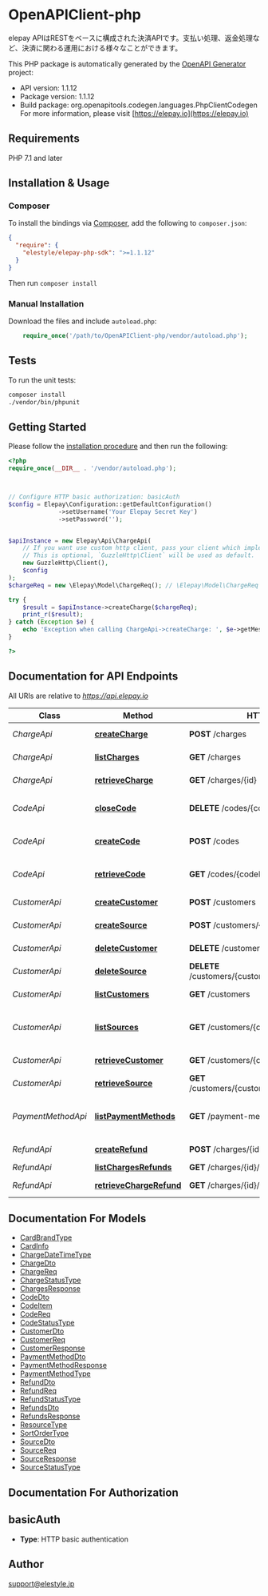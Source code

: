 # OpenAPIClient-php

elepay APIはRESTをベースに構成された決済APIです。支払い処理、返金処理など、決済に関わる運用における様々なことができます。

This PHP package is automatically generated by the [OpenAPI Generator](https://openapi-generator.tech) project:

- API version: 1.1.12
- Package version: 1.1.12
- Build package: org.openapitools.codegen.languages.PhpClientCodegen
For more information, please visit [https://elepay.io](https://elepay.io)

## Requirements

PHP 7.1 and later

## Installation & Usage

### Composer

To install the bindings via [Composer](http://getcomposer.org/), add the following to `composer.json`:

```json
{
  "require": {
    "elestyle/elepay-php-sdk": ">=1.1.12"
  }
}
```

Then run `composer install`

### Manual Installation

Download the files and include `autoload.php`:

```php
    require_once('/path/to/OpenAPIClient-php/vendor/autoload.php');
```

## Tests

To run the unit tests:

```bash
composer install
./vendor/bin/phpunit
```

## Getting Started

Please follow the [installation procedure](#installation--usage) and then run the following:

```php
<?php
require_once(__DIR__ . '/vendor/autoload.php');



// Configure HTTP basic authorization: basicAuth
$config = Elepay\Configuration::getDefaultConfiguration()
              ->setUsername('Your Elepay Secret Key')
              ->setPassword('');


$apiInstance = new Elepay\Api\ChargeApi(
    // If you want use custom http client, pass your client which implements `GuzzleHttp\ClientInterface`.
    // This is optional, `GuzzleHttp\Client` will be used as default.
    new GuzzleHttp\Client(),
    $config
);
$chargeReq = new \Elepay\Model\ChargeReq(); // \Elepay\Model\ChargeReq | 支払リクエスト

try {
    $result = $apiInstance->createCharge($chargeReq);
    print_r($result);
} catch (Exception $e) {
    echo 'Exception when calling ChargeApi->createCharge: ', $e->getMessage(), PHP_EOL;
}

?>
```

## Documentation for API Endpoints

All URIs are relative to *https://api.elepay.io*

Class | Method | HTTP request | Description
------------ | ------------- | ------------- | -------------
*ChargeApi* | [**createCharge**](docs/Api/ChargeApi.md#createcharge) | **POST** /charges | Create charge
*ChargeApi* | [**listCharges**](docs/Api/ChargeApi.md#listcharges) | **GET** /charges | List charges
*ChargeApi* | [**retrieveCharge**](docs/Api/ChargeApi.md#retrievecharge) | **GET** /charges/{id} | Retrieve charge
*CodeApi* | [**closeCode**](docs/Api/CodeApi.md#closecode) | **DELETE** /codes/{codeId} | Close EasyQR code
*CodeApi* | [**createCode**](docs/Api/CodeApi.md#createcode) | **POST** /codes | Create EasyQR code
*CodeApi* | [**retrieveCode**](docs/Api/CodeApi.md#retrievecode) | **GET** /codes/{codeId} | Retrieve EasyQR code
*CustomerApi* | [**createCustomer**](docs/Api/CustomerApi.md#createcustomer) | **POST** /customers | Create customer
*CustomerApi* | [**createSource**](docs/Api/CustomerApi.md#createsource) | **POST** /customers/{customerId}/sources | Create source
*CustomerApi* | [**deleteCustomer**](docs/Api/CustomerApi.md#deletecustomer) | **DELETE** /customers/{customerId} | Delete customer
*CustomerApi* | [**deleteSource**](docs/Api/CustomerApi.md#deletesource) | **DELETE** /customers/{customerId}/sources/{sourceId} | Delete source
*CustomerApi* | [**listCustomers**](docs/Api/CustomerApi.md#listcustomers) | **GET** /customers | List customers
*CustomerApi* | [**listSources**](docs/Api/CustomerApi.md#listsources) | **GET** /customers/{customerId}/sources | List sources by customer ID
*CustomerApi* | [**retrieveCustomer**](docs/Api/CustomerApi.md#retrievecustomer) | **GET** /customers/{customerId} | Retrieve customer
*CustomerApi* | [**retrieveSource**](docs/Api/CustomerApi.md#retrievesource) | **GET** /customers/{customerId}/sources/{sourceId} | Retrieve source
*PaymentMethodApi* | [**listPaymentMethods**](docs/Api/PaymentMethodApi.md#listpaymentmethods) | **GET** /payment-methods | List supported payment methods
*RefundApi* | [**createRefund**](docs/Api/RefundApi.md#createrefund) | **POST** /charges/{id}/refunds | Create refund
*RefundApi* | [**listChargesRefunds**](docs/Api/RefundApi.md#listchargesrefunds) | **GET** /charges/{id}/refunds | List refunds
*RefundApi* | [**retrieveChargeRefund**](docs/Api/RefundApi.md#retrievechargerefund) | **GET** /charges/{id}/refunds/{refundId} | Retrieve refund


## Documentation For Models

 - [CardBrandType](docs/Model/CardBrandType.md)
 - [CardInfo](docs/Model/CardInfo.md)
 - [ChargeDateTimeType](docs/Model/ChargeDateTimeType.md)
 - [ChargeDto](docs/Model/ChargeDto.md)
 - [ChargeReq](docs/Model/ChargeReq.md)
 - [ChargeStatusType](docs/Model/ChargeStatusType.md)
 - [ChargesResponse](docs/Model/ChargesResponse.md)
 - [CodeDto](docs/Model/CodeDto.md)
 - [CodeItem](docs/Model/CodeItem.md)
 - [CodeReq](docs/Model/CodeReq.md)
 - [CodeStatusType](docs/Model/CodeStatusType.md)
 - [CustomerDto](docs/Model/CustomerDto.md)
 - [CustomerReq](docs/Model/CustomerReq.md)
 - [CustomerResponse](docs/Model/CustomerResponse.md)
 - [PaymentMethodDto](docs/Model/PaymentMethodDto.md)
 - [PaymentMethodResponse](docs/Model/PaymentMethodResponse.md)
 - [PaymentMethodType](docs/Model/PaymentMethodType.md)
 - [RefundDto](docs/Model/RefundDto.md)
 - [RefundReq](docs/Model/RefundReq.md)
 - [RefundStatusType](docs/Model/RefundStatusType.md)
 - [RefundsDto](docs/Model/RefundsDto.md)
 - [RefundsResponse](docs/Model/RefundsResponse.md)
 - [ResourceType](docs/Model/ResourceType.md)
 - [SortOrderType](docs/Model/SortOrderType.md)
 - [SourceDto](docs/Model/SourceDto.md)
 - [SourceReq](docs/Model/SourceReq.md)
 - [SourceResponse](docs/Model/SourceResponse.md)
 - [SourceStatusType](docs/Model/SourceStatusType.md)


## Documentation For Authorization



## basicAuth


- **Type**: HTTP basic authentication


## Author

support@elestyle.jp

